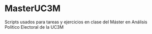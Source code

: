 # MasterUC3M
Scripts usados para tareas y ejercicios en clase del Máster en Análisis Político Electoral de la UC3M
